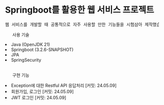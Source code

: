 # Springboot를 활용한 웹 서비스 프로젝트

<pre>
웹 서비스를 개발할 때 공통적으로 자주 사용할 만한 기능들을 시험삼아 제작했습니다. 백엔드 개발을 다루기 위해 Restful API 형식으로 개발중인 예제 프로젝트입니다.
</pre>

<ul>사용 기술</ul>
<li>Java (OpenJDK 21)</li>
<li>Springboot (3.2.6-SNAPSHOT)</li>
<li>JPA</li>
<li>SpringSecurity</li>
<br/>
<ul>구현 기능</ul>
<li>Exception에 대한 Restful API 응답처리 [커밋: 24.05.09]</li>
<li>회원가입, 로그인 [커밋: 24.05.09]</li>
<li>JWT 로그인 [커밋: 24.05.09]</li>